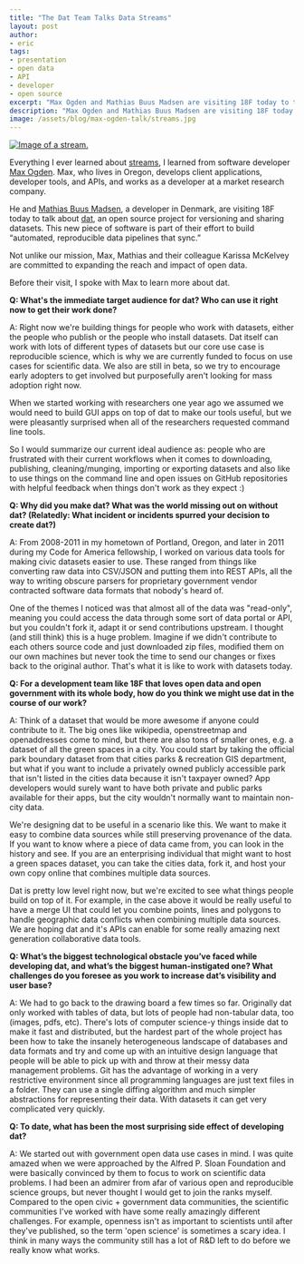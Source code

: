 ```yaml
---
title: "The Dat Team Talks Data Streams"
layout: post
author:
- eric
tags:
- presentation
- open data
- API
- developer
- open source
excerpt: "Max Ogden and Mathias Buus Madsen are visiting 18F today to talk about dat, an open source project for versioning and sharing datasets. This new piece of software is part of their effort to build “automated, reproducible data pipelines that sync."
description: "Max Ogden and Mathias Buus Madsen are visiting 18F today to talk about dat, an open source project for versioning and sharing datasets. This new piece of software is part of their effort to build “automated, reproducible data pipelines that sync."
image: /assets/blog/max-ogden-talk/streams.jpg
---
```


[![Image of a stream.](https://18f.gsa.gov/assets/blog/max-ogden-talk/streams.jpg)](https://commons.wikimedia.org/wiki/File:Small_streams.JPG)

Everything I ever learned about [streams](http://ejohn.org/blog/node-js-stream-playground/), I learned from software developer [Max Ogden](https://twitter.com/maxogden). Max, who lives in Oregon, develops client applications, developer tools, and APIs, and works as a developer at a market research company. 

He and [Mathias Buus Madsen](https://twitter.com/mafintosh), a developer in Denmark, are visiting 18F today to talk about [dat](http://dat-data.com/), an open source project for versioning and sharing datasets. This new piece of software is part of their effort to build “automated, reproducible data pipelines that sync.”

Not unlike our mission, Max, Mathias and their colleague Karissa McKelvey are committed to expanding the reach and impact of open data. 

Before their visit, I spoke with Max to learn more about dat. 

**Q: What's the immediate target audience for dat? Who can use it right now to get their work done?**

A: Right now we're building things for people who work with datasets, either the people who publish or the people who install datasets. Dat itself can work with lots of different types of datasets but our core use case is reproducible science, which is why we are currently funded to focus on use cases for scientific data. We also are still in beta, so we try to encourage early adopters to get involved but purposefully aren't looking for mass adoption right now.

When we started working with researchers one year ago we assumed we would need to build GUI apps on top of dat to make our tools useful, but we were pleasantly surprised when all of the researchers requested command line tools.

So I would summarize our current ideal audience as: people who are frustrated with their current workflows when it comes to downloading, publishing, cleaning/munging, importing or exporting datasets and also like to use things on the command line and open issues on GitHub repositories with helpful feedback when things don't work as they expect :)

**Q: Why did you make dat? What was the world missing out on without dat? (Relatedly: What incident or incidents spurred your decision to create dat?)**

A: From 2008-2011 in my hometown of Portland, Oregon, and later in 2011 during my Code for America fellowship, I worked on various data tools for making civic datasets easier to use. These ranged from things like converting raw data into CSV/JSON and putting them into REST APIs, all the way to writing obscure parsers for proprietary government vendor contracted software data formats that nobody's heard of.

One of the themes I noticed was that almost all of the data was "read-only", meaning you could access the data through some sort of data portal or API, but you couldn't fork it, adapt it or send contributions upstream. I thought (and still think) this is a huge problem. Imagine if we didn't contribute to each others source code and just downloaded zip files, modified them on our own machines but never took the time to send our changes or fixes back to the original author. That's what it is like to work with datasets today.

**Q: For a development team like 18F that loves open data and open government with its whole body, how do you think we might use dat in the course of our work?**

A: Think of a dataset that would be more awesome if anyone could contribute to it. The big ones like wikipedia, openstreetmap and openaddresses come to mind, but there are also tons of smaller ones, e.g. a dataset of all the green spaces in a city. You could start by taking the official park boundary dataset from that cities parks & recreation GIS department, but what if you want to include a privately owned publicly accessible park that isn't listed in the cities data because it isn't taxpayer owned? App developers would surely want to have both private and public parks available for their apps, but the city wouldn't normally want to maintain non-city data.

We're designing dat to be useful in a scenario like this. We want to make it easy to combine data sources while still preserving provenance of the data. If you want to know where a piece of data came from, you can look in the history and see. If you are an enterprising individual that might want to host a green spaces dataset, you can take the cities data, fork it, and host your own copy online that combines multiple data sources.

Dat is pretty low level right now, but we're excited to see what things people build on top of it. For example, in the case above it would be really useful to have a merge UI that could let you combine points, lines and polygons to handle geographic data conflicts when combining multiple data sources. We are hoping dat and it's APIs can enable for some really amazing next generation collaborative data tools.

**Q: What’s the biggest technological obstacle you’ve faced while developing dat, and what’s the biggest human-instigated one? What challenges do you foresee as you work to increase dat’s visibility and user base?**

A: We had to go back to the drawing board a few times so far. Originally dat only worked with tables of data, but lots of people had non-tabular data, too (images, pdfs, etc). There's lots of computer science-y things inside dat to make it fast and distributed, but the hardest part of the whole project has been how to take the insanely heterogeneous landscape of databases and data formats and try and come up with an intuitive design language that people will be able to pick up with and throw at their messy data management problems. Git has the advantage of working in a very restrictive environment since all programming languages are just text files in a folder. They can use a single diffing algorithm and much simpler abstractions for representing their data. With datasets it can get very complicated very quickly.

**Q: To date, what has been the most surprising side effect of developing dat?**

A: We started out with government open data use cases in mind. I was quite amazed when we were approached by the Alfred P. Sloan Foundation and were basically convinced by them to focus to work on scientific data problems. I had been an admirer from afar of various open and reproducible science groups, but never thought I would get to join the ranks myself. Compared to the open civic + government data communities, the scientific communities I've worked with have some really amazingly different challenges. For example, openness isn't as important to scientists until after they've published, so the term 'open science' is sometimes a scary idea. I think in many ways the community still has a lot of R&D left to do before we really know what works.


